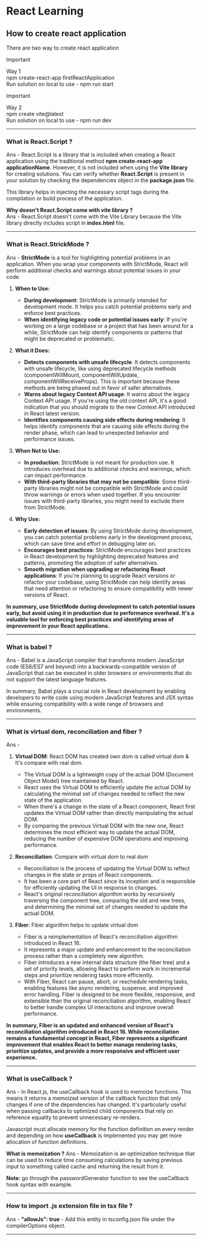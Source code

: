# React Learning

## How to create react application

There are two way to create react application

> [!IMPORTANT]
> Way 1 <br/>
> npm create-react-app firstReactApplication <br/>
> Run solution on local to use - npm run start 

> [!IMPORTANT]
> Way 2 <br/>
> npm create vite@latest <br/>
> Run solution on local to use - npm run dev

---

### What is React.Script ?
Ans - React.Script is a library that is included when creating a React application using the traditional method **npm create-react-app applicationName**. However, it is not included when using the **Vite library** for creating solutions. You can verify whether **React.Script** is present in your solution by checking the dependencies object in the **package.json** file.

This library helps in injecting the necessary script tags during the compilation or build process of the application. <br/>

**Why doesn't React.Script come with vite library ?** <br/>
Ans - React.Script doesn't come with the Vite Library because the Vite library directly includes script in **index.html** file. 

---

### What is React.StrickMode ? 
Ans - **StrictMode** is a tool for highlighting potential problems in an application. When you wrap your components with StrictMode, React will perform additional checks and warnings about potential issues in your code. <br/>

1. **When to Use:**
    - **During development**: StrictMode is primarily intended for development mode. It helps you catch potential problems early and enforce best practices.
    - **When identifying legacy code or potential issues early**: If you're working on a large codebase or a project that has been around for a while, StrictMode can help identify components or patterns that might be deprecated or problematic.

2. **What it Does:**
    - **Detects components with unsafe lifecycle**: It detects components with unsafe lifecycle, like using deprecated lifecycle methods (componentWillMount, componentWillUpdate, componentWillReceiveProps). This is important because these methods are being phased out in favor of safer alternatives.
    - **Warns about legacy Context API usage**: It warns about the legacy Context API usage. If you're using the old context API, it's a good indication that you should migrate to the new Context API introduced in React latest version.
    - **Identifies components causing side effects during rendering**: It helps identify components that are causing side effects during the render phase, which can lead to unexpected behavior and performance issues.

3. **When Not to Use:**
    - **In production**: StrictMode is not meant for production use. It introduces overhead due to additional checks and warnings, which can impact performance.
    - **With third-party libraries that may not be compatible**: Some third-party libraries might not be compatible with StrictMode and could throw warnings or errors when used together. If you encounter issues with third-party libraries, you might need to exclude them from StrictMode.

4. **Why Use:**
    - **Early detection of issues**: By using StrictMode during development, you can catch potential problems early in the development process, which can save time and effort in debugging later on.
    - **Encourages best practices**: StrictMode encourages best practices in React development by highlighting deprecated features and patterns, promoting the adoption of safer alternatives.
    - **Smooth migration when upgrading or refactoring React applications**: If you're planning to upgrade React versions or refactor your codebase, using StrictMode can help identify areas that need attention or refactoring to ensure compatibility with newer versions of React.

**In summary, use StrictMode during development to catch potential issues early, but avoid using it in production due to performance overhead. It's a valuable tool for enforcing best practices and identifying areas of improvement in your React applications.**

---

### What is babel ?
Ans - Babel is a JavaScript compiler that transforms modern JavaScript code (ES6/ES7 and beyond) into a backwards-compatible version of JavaScript that can be executed in older browsers or environments that do not support the latest language features.

In summary, Babel plays a crucial role in React development by enabling developers to write code using modern JavaScript features and JSX syntax while ensuring compatibility with a wide range of browsers and environments.

---

### What is virtual dom, reconciliation and fiber ?  
Ans -
1. **Virtual DOM**: React DOM has created own dom is called virtual dom & It's compare with real dom.
    - The Virtual DOM is a lightweight copy of the actual DOM (Document Object Model) tree maintained by React.
    - React uses the Virtual DOM to efficiently update the actual DOM by calculating the minimal set of changes needed to reflect the new state of the application.
    - When there's a change in the state of a React component, React first updates the Virtual DOM rather than directly manipulating the actual DOM.
    - By comparing the previous Virtual DOM with the new one, React determines the most efficient way to update the actual DOM, reducing the number of expensive DOM operations and improving performance.

2. **Reconciliation**: Compare with virtual dom to real dom
    - Reconciliation is the process of updating the Virtual DOM to reflect changes in the state or props of React components.
    - It has been a core part of React since its inception and is responsible for efficiently updating the UI in response to changes.
    - React's original reconciliation algorithm works by recursively traversing the component tree, comparing the old and new trees, and determining the minimal set of changes needed to update the actual DOM.

3. **Fiber**: Fiber algorithm helps to update virtual dom
    - Fiber is a reimplementation of React's reconciliation algorithm introduced in React 16.
    - It represents a major update and enhancement to the reconciliation process rather than a completely new algorithm.
    - Fiber introduces a new internal data structure (the fiber tree) and a set of priority levels, allowing React to perform work in incremental steps and prioritize rendering tasks more efficiently.
    - With Fiber, React can pause, abort, or reschedule rendering tasks, enabling features like async rendering, suspense, and improved error handling.
Fiber is designed to be more flexible, responsive, and extensible than the original reconciliation algorithm, enabling React to better handle complex UI interactions and improve overall performance.


**In summary, Fiber is an updated and enhanced version of React's reconciliation algorithm introduced in React 16. While reconciliation remains a fundamental concept in React, Fiber represents a significant improvement that enables React to better manage rendering tasks, prioritize updates, and provide a more responsive and efficient user experience.**

---

### What is useCallback ? 
Ans - In React.js, the useCallback hook is used to memoize functions. This means it returns a memoized version of the callback function that only changes if one of the dependencies has changed. It's particularly useful when passing callbacks to optimized child components that rely on reference equality to prevent unnecessary re-renders.

Javascript must allocate memory for the function definition on every render and depending on how **useCallback** is implemented you may get more allocation of function definitions.

**What is memoization ?**
Ans - Memoization is an optimization technique that can be used to reduce time consuming calculations by saving previous input to something called cache and returning the result from it.

**Note:** go through the passwordGenerator function to see the useCallback hook syntax with example.
  
---

### How to import .js extension file in tsx file ?
Ans -  **"allowJs": true** - Add this entity in tsconfig.json file under the compilerOptions object.

---